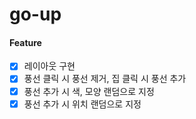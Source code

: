 # go-up

#### Feature

- [x] 레이아웃 구현
- [x] 풍선 클릭 시 풍선 제거, 집 클릭 시 풍선 추가
- [x] 풍선 추가 시 색, 모양 랜덤으로 지정
- [x] 풍선 추가 시 위치 랜덤으로 지정
